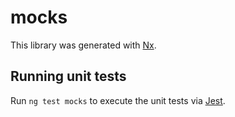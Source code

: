 # mocks

This library was generated with [Nx](https://nx.dev).

## Running unit tests

Run `ng test mocks` to execute the unit tests via [Jest](https://jestjs.io).
